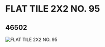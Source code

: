 # FLAT TILE 2X2 NO. 95
## 46502
![FLAT TILE 2X2 NO. 95](https://lc-www-live-s.legocdn.com/media/bricks/5/2/4200902.jpg)